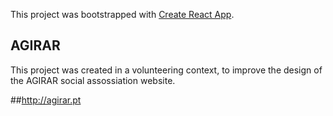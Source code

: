 This project was bootstrapped with [Create React App](https://github.com/facebook/create-react-app).

## AGIRAR

This project was created in a volunteering context, to improve the design of the AGIRAR social assossiation website. 

##http://agirar.pt
